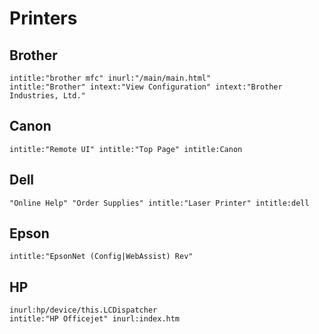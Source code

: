 # Printers

## Brother

```
intitle:"brother mfc" inurl:"/main/main.html"
intitle:"Brother" intext:"View Configuration" intext:"Brother Industries, Ltd."
```

## Canon

```
intitle:"Remote UI" intitle:"Top Page" intitle:Canon
```

## Dell

```
"Online Help" "Order Supplies" intitle:"Laser Printer" intitle:dell
```

## Epson

```
intitle:"EpsonNet (Config|WebAssist) Rev"
```

## HP

```
inurl:hp/device/this.LCDispatcher
intitle:"HP Officejet" inurl:index.htm
```